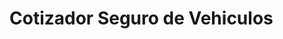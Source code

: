 #  Cotizador Seguro de Vehiculos



<!-- 

<link rel="stylesheet" href="https://fonts.googleapis.com/css?family=Slabo+27px" />


<link href="https://fonts.googleapis.com/css2?family=Slabo+27px&display=swap" rel="stylesheet"> 


cotizador-seguro-vehiculo





-->



